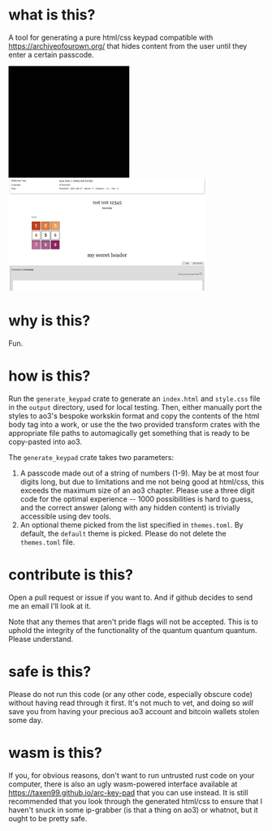 # what is this?
A tool for generating a pure html/css keypad compatible with https://archiveofourown.org/ that hides content from the user until they enter a certain passcode.

<img src="demo.gif" height="220"></img>
<img src="demo-ao3.png" height="220"></img>

<!-- ![A gif showing the keypad in action](demo.gif | width=400)
![A png showing the keypad on ao3](demo-ao3.png | width=400) -->

# why is this?
Fun.

# how is this?
Run the `generate_keypad` crate to generate an `index.html` and `style.css` file in the `output` directory, used for local testing. Then, either manually port the styles to ao3's bespoke workskin format and copy the contents of the html body tag into a work, or use the the two provided transform crates with the appropriate file paths to automagically get something that is ready to be copy-pasted into ao3.

The `generate_keypad` crate takes two parameters:
1. A passcode made out of a string of numbers (1-9). May be at most four digits long, but due to limitations and me not being good at html/css, this exceeds the maximum size of an ao3 chapter. Please use a three digit code for the optimal experience -- 1000 possibilities is hard to guess, and the correct answer (along with any hidden content) is trivially accessible using dev tools.
1. An optional theme picked from the list specified in `themes.toml`. By default, the `default` theme is picked. Please do not delete the `themes.toml` file.

# contribute is this?
Open a pull request or issue if you want to. And if github decides to send me an email I'll look at it.

Note that any themes that aren't pride flags will not be accepted. This is to uphold the integrity of the functionality of the quantum quantum quantum. Please understand.

# safe is this?
Please do not run this code (or any other code, especially obscure code) without having read through it first. It's not much to vet, and doing so *will* save you from having your precious ao3 account and bitcoin wallets stolen some day.

# wasm is this?
If you, for obvious reasons, don't want to run untrusted rust code on your computer, there is also an ugly wasm-powered interface available at https://taxen99.github.io/arc-key-pad that you can use instead. It is still recommended that you look through the generated html/css to ensure that I haven't snuck in some ip-grabber (is that a thing on ao3) or whatnot, but it ought to be pretty safe.